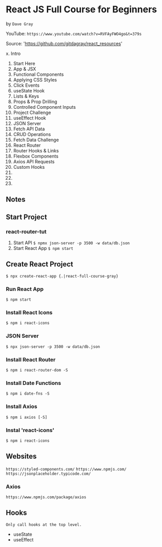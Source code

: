 # React JS Full Course for Beginners
by `Dave Gray`

YouTube: `https://www.youtube.com/watch?v=RVFAyFWO4go&t=379s`

Source: 'https://github.com/gitdagray/react_resources'

 x. Intro
01. Start Here
02. App & JSX
03. Functional Components
04. Applying CSS Styles
05. Click Events
06. useState Hook
07. Lists & Keys
08. Props & Prop Drilling
09. Controlled Component Inputs
10. Project Challenge
11. useEffect Hook
12. JSON Server
13. Fetch API Data
14. CRUD Operations
15. Fetch Data Challenge
16. React Router
17. Router Hooks & Links
18. Flexbox Components
19. Axios API Requests
20. Custom Hooks
21.
22.
23.

## Notes

## Start Project

### react-router-tut

1. Start API
    `$ npmx json-server -p 3500 -w data/db.json`
2. Start React App
    `$ npm start`

## Create React Project

`$ npx create-react-app {.|react-full-course-gray}`

### Run React App

`$ npm start`

### Install React Icons

`$ npm i react-icons`

### JSON Server

`$ npx json-server -p 3500 -w data/db.json`

### Install React Router

`$ npm i react-router-dom -S`

### Install Date Functions

`$ npm i date-fns -S`

### Install Axios

`$ npm i axios [-S]`

### Instal 'react-icons'

`$ npm i react-icons`

## Websites

`https://styled-components.com/`
`https://www.npmjs.com/`
`https://jsonplaceholder.typicode.com/`

### Axios

`https://www.npmjs.com/package/axios`

## Hooks

`Only call hooks at the top level.`

* useState
* useEffect